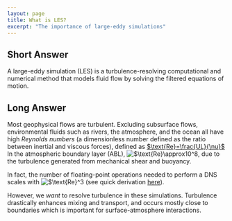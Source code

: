 ```yaml
---
layout: page
title: What is LES?
excerpt: "The importance of large-eddy simulations"
---
```


## Short Answer

A large-eddy simulation (LES) is a turbulence-resolving computational and numerical method that models fluid flow by solving the filtered equations of motion.

## Long Answer

Most geophysical flows are turbulent. Excluding subsurface flows, environmental fluids such as rivers, the atmosphere, and the ocean all have high _Reynolds numbers_ (a dimensionless number defined as the ratio between inertial and viscous forces), defined as
[$\text{Re}=\frac{UL}{\nu}$](https://render.githubusercontent.com/render/math?math=%24%5Ctext%7BRe%7D%3D%5Cfrac%7BUL%7D%7B%5Cnu%7D%24)
In the atmospheric boundary layer (ABL), ![$\text{Re}\approx10^8](https://render.githubusercontent.com/render/math?math=%24%5Ctext%7BRe%7D%5Capprox10%5E8), due to the turbulence generated from mechanical shear and buoyancy.

In fact, the number of floating-point operations needed to perform a DNS scales with ![$\text{Re}^3](https://render.githubusercontent.com/render/math?math=%24%5Ctext%7BRe%7D%5E3) (see quick derivation [here](docs\Relating_Reynolds_Number_to_DNS.pdf "Computational Cost of DNS")).

However, we _want_ to resolve turbulence in these simulations. Turbulence drastically enhances mixing and transport, and occurs mostly close to boundaries which is important for surface-atmosphere interactions.
